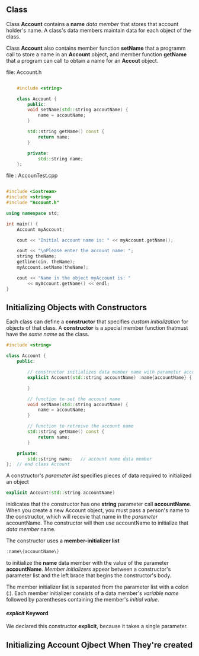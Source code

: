 ## Class 

Class **Account** contains a **name** *data member* that stores that account holder's name. A class's data members maintain data for each object of the class.

Class **Account** also contains member function **setName** that a programm call to store a name in an **Account** object, and member function **getName** that a program can call to obtain a name for an **Accout** object.

file: Account.h

```cpp 

    #include <string>

    class Account {
        public:
        void setName(std::string accoutName) {
            name = accoutName;
        }

        std::string getName() const {
            return name;
        }

        private:
            std::string name;
    };


```

file : AccounTest.cpp

```cpp

#include <iostream>
#include <string>
#include "Account.h"

using namespace std;

int main() {
    Account myAccount;

    cout << "Initial account name is: " << myAccount.getName();

    cout << "\nPlease enter the account name: ";
    string theName;
    getline(cin, theName);
    myAccount.setName(theName);

    cout << "Name in the object myAccount is: "
        << myAccount.getName() << endl;
}

```

## Initializing Objects with Constructors

Each class can define a **constructor** that specifies *custom initialization* for objects of that class. A **constructor** is a special member function thatmust have the *same name* as the class.


```cpp
#include <string>

class Account {
    public:

        // constructor initializes data member name with parameter accoutName
        explicit Account(std::string accountName) :name{accountName} {

        }

        // function to set the account name 
        void setName(std::string accoutName) {
            name = accoutName;
        }

        // function to retreive the account name 
        std::string getName() const {
            return name;
        }

    private:
        std::string name;   // account name data member
};  // end class Account
```

A constructor's *parameter list* specifies pieces of data required to initialized an object 

```cpp
explicit Account(std::string accountName)
```

inidicates that the constructor has one **string** parameter call **accountName**. When you create a new Account object, you must pass  a person's name to the constructor, which will recevie that name in the *parameter* accountName. The constructor will then use accountName to initialize that *data member* name.

The constructor uses a **member-initializer list**

```cpp
:name\{accountName\}
```

to initialize the **name** data member with the value of the parameter **accountName**. *Member initializers* appear between a constructor's parameter list and the left brace that begins the constructor's body. 

The member initializer list is separated from the parameter list with a colon (:). Each member initializer consists of a data member's *variable name* followed by parentheses  containing the member's *initial value*.


#### *explicit* Keyword

We declared this constructor **explicit**, because it takes a single parameter.


## Initializing Account Ojbect When They're created